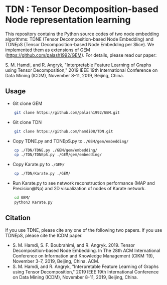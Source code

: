 # TDN : Tensor Decomposition-based Node representation learning
This repository contains the Python source codes of two node embedding algorithms: TDNE (Tensor Decomposition-based Node Embedding) and TDNEpS (Tensor Decomposition-based Node Embedding per Slice). We implemented them as extensions of GEM (https://github.com/palash1992/GEM). For details, please read our paper:

S. M. Hamdi, and R. Angryk, "Interpretable Feature Learning of Graphs using Tensor Decomposition," 2019 IEEE 19th International Conference on Data Mining (ICDM), November 8-11, 2019,  Beijing, China.

## Usage
* Git clone GEM
```bash
    git clone https://github.com/palash1992/GEM.git
```
* Git clone TDN
```bash
    git clone https://github.com/hamdi08/TDN.git
```
* Copy TDNE.py and TDNEpS.py to `./GEM/gem/embedding/`
```bash
    cp ./TDN/TDNE.py ./GEM/gem/embedding/
    cp ./TDN/TDNEpS.py ./GEM/gem/embedding/
```
* Copy Karate.py to `./GEM/`
```bash
    cp ./TDN/Karate.py ./GEM/
```
* Run Karate.py to see network reconstruction performance (MAP and Precision@Np) and 2D visualization of nodes of Karate network.
```bash
    cd GEM/
    python3 Karate.py
```
## Citation
If you use TDNE, please cite any one of the following two papers. If you use TDNEpS, please cite the ICDM paper.
* S. M. Hamdi, S. F. Boubrahimi, and R. Angryk. 2019. Tensor Decomposition-based Node Embedding. In The 28th ACM International Conference on Information and Knowledge Management (CIKM ’19), November 3–7, 2019, Beijing, China. ACM.
* S. M. Hamdi, and R. Angryk, "Interpretable Feature Learning of Graphs using Tensor Decomposition," 2019 IEEE 19th International Conference on Data Mining (ICDM), November 8-11, 2019,  Beijing, China.

